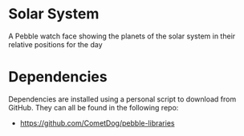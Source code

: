 # Solar System
A Pebble watch face showing the planets of the solar system in their relative positions for the day

# Dependencies 
Dependencies are installed using a personal script to download from GitHub. They can all be found in the following repo:
- https://github.com/CometDog/pebble-libraries